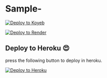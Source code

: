 # Sample-
[![Deploy to Koyeb](https://www.koyeb.com/static/images/deploy/button.svg)](https://app.koyeb.com/deploy?...)

<a href="https://render.com/deploy?repo=https://github.com/Basdevi/Sample-">
  <img src="https://render.com/images/deploy-to-render-button.svg" alt="Deploy to Render">
</a>

## Deploy to Heroku 😍
press the following button
to deploy in heroku.

[![Deploy to Heroku](https://www.herokucdn.com/deploy/button.svg)](https://heroku.com/deploy?template=https://github.com/Basdevi/Sample-)
